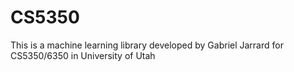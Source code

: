 # CS5350
This is a machine learning library developed by Gabriel Jarrard for
CS5350/6350 in University of Utah
